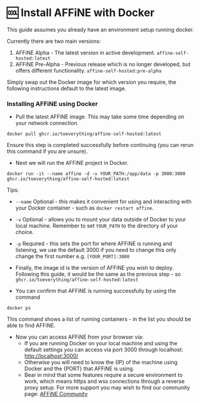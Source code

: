 # 🆒 Install AFFiNE with Docker

This guide assumes you already have an environment setup running docker.

Currently there are two main versions:
1) AFFiNE Alpha - The latest version in active development. `affine-self-hosted:latest`
1) AFFiNE Pre-Alpha - Previous release which is no longer developed, but offers different functionality. `affine-self-hosted:pre-alpha`

Simply swap out the Docker image for which version you require, the following instructions default to the latest image. 

### Installing AFFiNE using Docker

* Pull the latest AFFiNE image. This may take some time depending on your network connection.

```
docker pull ghcr.io/toeverything/affine-self-hosted:latest
```

Ensure this step is completed successfully before continuing (you can rerun this command if you are unsure).

* Next we will run the AFFiNE project in Docker.

```
docker run -it --name affine -d -v YOUR_PATH:/app/data -p 3000:3000 ghcr.io/toeverything/affine-self-hosted:latest
```

Tips:

* `--name` Optional - this makes it convenient for using and interacting with your Docker container - such as `docker restart affine`.
* `-v` Optional - allows you to mount your data outside of Docker to your local machine. Remember to set `YOUR_PATH` to the directory of your choice.
* `-p` Required - this sets the port for where AFFiNE is running and listening, we use the default 3000 if you need to change this only change the first number e.g. `[YOUR_PORT]:3000`
* Finally, the image id is the version of AFFiNE you wish to deploy. Following this guide, it would be the same as the previous step - so `ghcr.io/toeverything/affine-self-hosted:latest`

* You can confirm that AFFiNE is running successfully by using the command

```
docker ps
```

This command shows a list of running containers - in the list you should be able to find AFFiNE.

* Now you can access AFFiNE from your browser via:
  * If you are running Docker on your local machine and using the default settings you can access via port 3000 through localhost: [http://localhost:3000/](http://localhost:3000/)
  * Otherwise you will need to know the {IP} of the machine using Docker and the {PORT} that AFFiNE is using.
  * Bear in mind that some features require a secure environment to work, which means https and wss connections through a reverse proxy setup. For more support you may wish to find our community page: [AFFiNE Community]('https://community.affine.pro')
